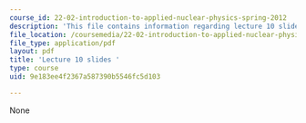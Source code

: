 ```yaml
---
course_id: 22-02-introduction-to-applied-nuclear-physics-spring-2012
description: 'This file contains information regarding lecture 10 slides '
file_location: /coursemedia/22-02-introduction-to-applied-nuclear-physics-spring-2012/9e183ee4f2367a587390b5546fc5d103_MIT22_02S12_lec10.pdf
file_type: application/pdf
layout: pdf
title: 'Lecture 10 slides '
type: course
uid: 9e183ee4f2367a587390b5546fc5d103

---
```

None